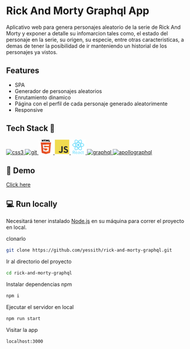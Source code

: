 # Rick And Morty Graphql App

Aplicativo web para genera personajes aleatorio de la serie de Rick And Morty y exponer a detalle su infomarcion tales como, el estado del personaje en la serie, su origen, su especie, entre otras caracteristicas, a demas de tener la posibilidad de ir manteniendo un historial de los personajes ya vistos.

## Features

* SPA
* Generador de personajes aleatorios
* Enrutamiento dinamico
* Página con el perfil de cada personaje generado aleatorimente
* Responsive

## Tech Stack 🧱

<p align="left"> <a href="https://styled-components.com/" target="_blank" rel="noreferrer"> <img src="https://raw.githubusercontent.com/styled-components/brand/master/styled-components.png" alt="css3" width="40" height="40"/> </a>  <a href="https://git-scm.com/" target="_blank" rel="noreferrer"> <img src="https://www.vectorlogo.zone/logos/git-scm/git-scm-icon.svg" alt="git" width="40" height="40"/> </a><a href="https://www.w3.org/html/" target="_blank" rel="noreferrer"> <img src="https://raw.githubusercontent.com/devicons/devicon/master/icons/html5/html5-original-wordmark.svg" alt="html5" width="40" height="40"/> </a> <a href="https://developer.mozilla.org/en-US/docs/Web/JavaScript" target="_blank" rel="noreferrer"> <img src="https://raw.githubusercontent.com/devicons/devicon/master/icons/javascript/javascript-original.svg" alt="javascript" width="40" height="40"/> </a> <a href="https://reactjs.org/" target="_blank" rel="noreferrer"> <img src="https://raw.githubusercontent.com/devicons/devicon/master/icons/react/react-original-wordmark.svg" alt="react" width="40" height="40"/> </a> <a href="https://graphql.org/" target="_blank" rel="noreferrer"> <img src="https://graphql.org/img/logo.svg" alt="graphql" width="40" height="40"/>
<a href="https://www.apollographql.com/" target="_blank" rel="noreferrer"> <img src="https://cdn.worldvectorlogo.com/logos/apollo-graphql-compact.svg" alt="apollographql" width="40" height="40"/> </a>
</p>

## 👀 Demo

[Click here](https://yessith.github.io/rick-and-morty-graphql/)

## 💻 Run locally

Necesitará tener instalado [Node.js](https://nodejs.org/es/download/)  en su máquina para correr el proyecto en local.

clonarlo

```bash
git clone https://github.com/yessith/rick-and-morty-graphql.git
```

Ir al directorio del proyecto

```bash
cd rick-and-morty-graphql
```

Instalar dependencias npm

```bash
npm i
```

Ejecutar el servidor en local

```bash
npm run start
```

Visitar la app

```bash
localhost:3000
```
